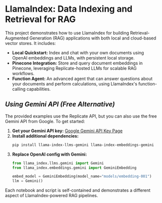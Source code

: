# LlamaIndex: Data Indexing and Retrieval for RAG

This project demonstrates how to use LlamaIndex for building Retrieval-Augmented Generation (RAG) applications with both local and cloud-based vector stores. It includes:

- **Local Quickstart:** Index and chat with your own documents using OpenAI embeddings and LLMs, with persistent local storage.
- **Pinecone Integration:** Store and query document embeddings in Pinecone, leveraging Replicate-hosted LLMs for scalable RAG workflows.
- **Function Agent:** An advanced agent that can answer questions about your documents and perform calculations, using LlamaIndex's function-calling capabilities.

## *Using Gemini API (Free Alternative)*

The provided examples use the Replicate API, but you can also use the free Gemini API from Google. To get started:

1. **Get your Gemini API key:** [Google Gemini API Key Page](https://aistudio.google.com/app/apikey)
2. **Install additional dependencies:**
   ```bash
   pip install llama-index-llms-gemini llama-index-embeddings-gemini
   ```
3. **Replace OpenAI config with Gemini:**
   ```python
   from llama_index.llms.gemini import Gemini
   from llama_index.embeddings.gemini import GeminiEmbedding

   embed_model = GeminiEmbedding(model_name="models/embedding-001")
   llm = Gemini()
   ```

Each notebook and script is self-contained and demonstrates a different aspect of LlamaIndex-powered RAG pipelines.